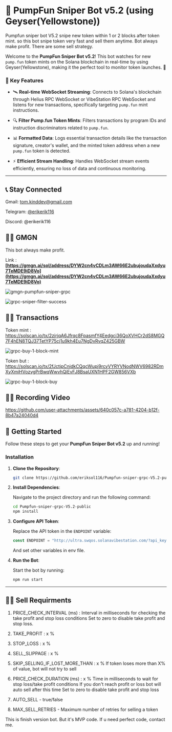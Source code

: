 # 🚀 **PumpFun Sniper Bot v5.2 (using Geyser(Yellowstone))** 

Pumpfun sniper bot V5.2 snipe new token within 1 or 2 blocks after token mint. so this bot snipe token very fast and sell them anytime.
Bot always make profit. There are some sell strategy.

Welcome to the **PumpFun Sniper Bot v5.2**! This bot watches for new `pump.fun` token mints on the Solana blockchain in real-time by using Geyser(Yellowstone), making it the perfect tool to monitor token launches. 🌟

### 🎯 **Key Features**

- 🛰️ **Real-time WebSocket Streaming**: 
  Connects to Solana's blockchain through Helius RPC WebSocket or  VibeStation RPC WebSocket and listens for new transactions, specifically targeting `pump.fun` mint instructions.
  
- 🔍 **Filter Pump.fun Token Mints**: 
  Filters transactions by program IDs and instruction discriminators related to `pump.fun`.

- 📊 **Formatted Data**: 
  Logs essential transaction details like the transaction signature, creator's wallet, and the minted token address when a new `pump.fun` token is detected.

- ⚡ **Efficient Stream Handling**: 
  Handles WebSocket stream events efficiently, ensuring no loss of data and continuous monitoring.

---


## 📞 **Stay Connected**

Gmail: tom.kinddev@gmail.com

Telegram: [@erikerik116](https://t.me/erikerik116)

Discord: @erikerik116

## 🧑‍💻 **GMGN**

This bot always make profit.

Link : **[https://gmgn.ai/sol/address/DYW2cn4vCDLm3AW66E2ubujoudaXxdyu7TeMDE9iD8Vo](https://gmgn.ai/sol/address/DYW2cn4vCDLm3AW66E2ubujoudaXxdyu7TeMDE9iD8Vo)**

![gmgn-pumpfun-sniper-grpc](https://github.com/user-attachments/assets/659f879f-a33a-4cc4-b578-3d97faa030d0)


![grpc-sniper-filter-success](https://github.com/user-attachments/assets/cc873fbb-f164-4d3a-b6f4-237fb7454ba1)


## 🧑‍💻 **Transactions**

Token mint : https://solscan.io/tx/2zjrjqA6Jfrqc8FpasmfY4Eedgci36QoXVHCr2dS8MGQ7F4hEN8TQJ37TetYP75cj1u9kh4Eu7NgDvRvqZ425GBW

![grpc-buy-1-block-mint](https://github.com/user-attachments/assets/5ad5c0a9-1931-41fd-a088-630e58866078)

Token but : https://solscan.io/tx/2fJctjpCnidkCQqcWupj9rcyVYRYVNodNWV6982RDmXyXmiHVozvgPrBwqWwvhQiEvFJ8BsaUXN1HPF2GW856VXb

![grpc-buy-1-block-buy](https://github.com/user-attachments/assets/1bc5edcb-716d-4e5f-9fef-0ff10bc8cf16)


## 🧑‍💻 **Recording Video**




https://github.com/user-attachments/assets/640c057c-a781-4204-b12f-8b47a24040d4






## 🚀 **Getting Started**

Follow these steps to get your **PumpFun Sniper Bot v5.2** up and running!

### Installation

1. **Clone the Repository**:

    ```bash
    git clone https://github.com/eriksol116/Pumpfun-sniper-grpc-V5.2-public.git
    ```

2. **Install Dependencies**:

    Navigate to the project directory and run the following command:

    ```bash
    cd Pumpfun-sniper-grpc-V5.2-public
    npm install
    ```

3. **Configure API Token**:

    Replace the API token in the `ENDPOINT` variable:

    ```ts
    const ENDPOINT = "http://ultra.swqos.solanavibestation.com/?api_key=";
    ```
    And set other variables in env file.

4. **Run the Bot**:

    Start the bot by running:

    ```bash
    npm run start
    ```

---

## 🧑‍💻 **Sell Requirments**

1. PRICE_CHECK_INTERVAL (ms) :
   Interval in milliseconds for checking the take profit and stop loss conditions
   Set to zero to disable take profit and stop loss.

2. TAKE_PROFIT : x %

3. STOP_LOSS : x  %

4. SELL_SLIPPAGE : x %

5. SKIP_SELLING_IF_LOST_MORE_THAN : x %
   If token loses more than X% of value, bot will not try to sell

6. PRICE_CHECK_DURATION (ms) : x %
   Time in milliseconds to wait for stop loss/take profit conditions
   If you don't reach profit or loss bot will auto sell after this time
   Set to zero to disable take profit and stop loss

7. AUTO_SELL - true/false

8. MAX_SELL_RETRIES - Maximum number of retries for selling a token


This is finish version bot.
But it's MVP code. If u need perfect code, contact me.
